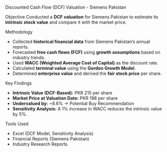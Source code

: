 Discounted Cash Flow (DCF) Valuation - Siemens Pakistan

Objective
Conducted a **DCF valuation** for Siemens Pakistan to estimate its **intrinsic stock value** and compare it with the market price.  

 Methodology
- Collected **historical financial data** from Siemens Pakistan’s annual reports.  
- Forecasted **free cash flows (FCF)** using **growth assumptions** based on industry trends.  
- Used **WACC (Weighted Average Cost of Capital)** as the discount rate.  
- Calculated **terminal value** using the **Gordon Growth Model**.  
- Determined **enterprise value** and derived the **fair stock price** per share.  

Key Findings
- **Intrinsic Value (DCF-Based):** PKR 215 per share  
- **Market Price at Valuation Date:** PKR 198 per share  
- **Undervalued by:** ~8.6% → Potential Buy Recommendation  
- **Sensitivity Analysis:** A 1% increase in WACC reduces the intrinsic value by 5%.  

Tools Used
- Excel (DCF Model, Sensitivity Analysis)  
- Financial Reports (Siemens Pakistan)  
- Industry Research Reports  
